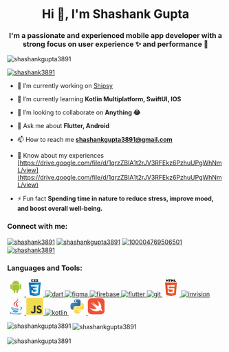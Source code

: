 <h1 align="center">Hi 👋, I'm Shashank Gupta</h1>
<h3 align="center">I'm a passionate and experienced mobile app developer with a strong focus on user experience ✨ and performance 🚀</h3>

<p align="left"> <img src="https://komarev.com/ghpvc/?username=shashankgupta3891&label=Profile%20views&color=0e75b6&style=flat" alt="shashankgupta3891" /> </p>

<p align="left"> <a href="https://twitter.com/shashank3891" target="blank"><img src="https://img.shields.io/twitter/follow/shashank3891?logo=twitter&style=for-the-badge" alt="shashank3891" /></a> </p>

- 🔭 I’m currently working on [Shipsy](https://shipsy.io/)

- 🌱 I’m currently learning **Kotlin Multiplatform, SwiftUI, IOS**

- 👯 I’m looking to collaborate on **Anything 😂**

- 💬 Ask me about **Flutter, Android**

- 📫 How to reach me **shashankgupta3891@gmail.com**

- 📄 Know about my experiences [https://drive.google.com/file/d/1qrzZBIA1t2rJV3RFEkz6PzhuUPgWhNmL/view](https://drive.google.com/file/d/1qrzZBIA1t2rJV3RFEkz6PzhuUPgWhNmL/view)

- ⚡ Fun fact **Spending time in nature to reduce stress, improve mood, and boost overall well-being.**

<h3 align="left">Connect with me:</h3>
<p align="left">
<a href="https://twitter.com/shashank3891" target="blank"><img align="center" src="https://raw.githubusercontent.com/rahuldkjain/github-profile-readme-generator/master/src/images/icons/Social/twitter.svg" alt="shashank3891" height="30" width="40" /></a>
<a href="https://linkedin.com/in/shashankgupta3891" target="blank"><img align="center" src="https://raw.githubusercontent.com/rahuldkjain/github-profile-readme-generator/master/src/images/icons/Social/linked-in-alt.svg" alt="shashankgupta3891" height="30" width="40" /></a>
<a href="https://fb.com/100004769506501" target="blank"><img align="center" src="https://raw.githubusercontent.com/rahuldkjain/github-profile-readme-generator/master/src/images/icons/Social/facebook.svg" alt="100004769506501" height="30" width="40" /></a>
<a href="https://instagram.com/shashank3891" target="blank"><img align="center" src="https://raw.githubusercontent.com/rahuldkjain/github-profile-readme-generator/master/src/images/icons/Social/instagram.svg" alt="shashank3891" height="30" width="40" /></a>
</p>

<h3 align="left">Languages and Tools:</h3>
<p align="left"> <a href="https://developer.android.com" target="_blank" rel="noreferrer"> <img src="https://raw.githubusercontent.com/devicons/devicon/master/icons/android/android-original-wordmark.svg" alt="android" width="40" height="40"/> </a> <a href="https://www.w3schools.com/css/" target="_blank" rel="noreferrer"> <img src="https://raw.githubusercontent.com/devicons/devicon/master/icons/css3/css3-original-wordmark.svg" alt="css3" width="40" height="40"/> </a> <a href="https://dart.dev" target="_blank" rel="noreferrer"> <img src="https://www.vectorlogo.zone/logos/dartlang/dartlang-icon.svg" alt="dart" width="40" height="40"/> </a> <a href="https://www.figma.com/" target="_blank" rel="noreferrer"> <img src="https://www.vectorlogo.zone/logos/figma/figma-icon.svg" alt="figma" width="40" height="40"/> </a> <a href="https://firebase.google.com/" target="_blank" rel="noreferrer"> <img src="https://www.vectorlogo.zone/logos/firebase/firebase-icon.svg" alt="firebase" width="40" height="40"/> </a> <a href="https://flutter.dev" target="_blank" rel="noreferrer"> <img src="https://www.vectorlogo.zone/logos/flutterio/flutterio-icon.svg" alt="flutter" width="40" height="40"/> </a> <a href="https://git-scm.com/" target="_blank" rel="noreferrer"> <img src="https://www.vectorlogo.zone/logos/git-scm/git-scm-icon.svg" alt="git" width="40" height="40"/> </a> <a href="https://www.w3.org/html/" target="_blank" rel="noreferrer"> <img src="https://raw.githubusercontent.com/devicons/devicon/master/icons/html5/html5-original-wordmark.svg" alt="html5" width="40" height="40"/> </a> <a href="https://www.invisionapp.com/" target="_blank" rel="noreferrer"> <img src="https://www.vectorlogo.zone/logos/invisionapp/invisionapp-icon.svg" alt="invision" width="40" height="40"/> </a> <a href="https://www.java.com" target="_blank" rel="noreferrer"> <img src="https://raw.githubusercontent.com/devicons/devicon/master/icons/java/java-original.svg" alt="java" width="40" height="40"/> </a> <a href="https://developer.mozilla.org/en-US/docs/Web/JavaScript" target="_blank" rel="noreferrer"> <img src="https://raw.githubusercontent.com/devicons/devicon/master/icons/javascript/javascript-original.svg" alt="javascript" width="40" height="40"/> </a> <a href="https://kotlinlang.org" target="_blank" rel="noreferrer"> <img src="https://www.vectorlogo.zone/logos/kotlinlang/kotlinlang-icon.svg" alt="kotlin" width="40" height="40"/> </a> <a href="https://www.python.org" target="_blank" rel="noreferrer"> <img src="https://raw.githubusercontent.com/devicons/devicon/master/icons/python/python-original.svg" alt="python" width="40" height="40"/> </a> <a href="https://developer.apple.com/swift/" target="_blank" rel="noreferrer"> <img src="https://raw.githubusercontent.com/devicons/devicon/master/icons/swift/swift-original.svg" alt="swift" width="40" height="40"/> </a> </p>

<p><img align="left" src="https://github-readme-stats.vercel.app/api/top-langs?username=shashankgupta3891&show_icons=true&locale=en&layout=compact" alt="shashankgupta3891" /></p>

<p>&nbsp;<img align="center" src="https://github-readme-stats.vercel.app/api?username=shashankgupta3891&show_icons=true&locale=en" alt="shashankgupta3891" /></p>

<p><img align="center" src="https://github-readme-streak-stats.herokuapp.com/?user=shashankgupta3891&" alt="shashankgupta3891" /></p>

